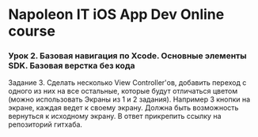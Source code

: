 # Napoleon IT iOS App Dev Online course

### Урок 2. Базовая навигация по Xcode. Основные элементы SDK. Базовая верстка без кода 

Задание 3.
Сделать несколько View Controller'ов, добавить переход с одного из них на все остальные, которые будут отличаться цветом (можно использовать Экраны из 1 и 2 задания). Например 3 кнопки на экране, каждая ведет к своему экрану. Должна быть возможность вернуться к исходному экрану. В ответ прикрепить ссылку на репозиторий гитхаба.

